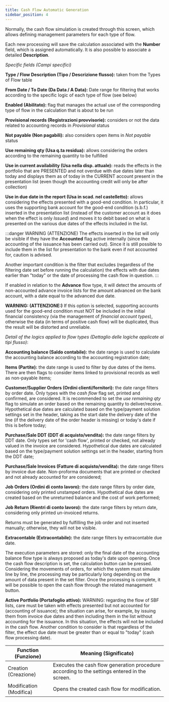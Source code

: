 ```yaml
---
title: Cash Flow Automatic Generation
sidebar_position: 4
---
```


Normally, the cash flow simulation is created through this screen, which allows defining management parameters for each type of flow. 

Each new processing will save the calculation associated with the **Number** field, which is assigned automatically. It is also possible to associate a detailed **Description**.

*Specific fields (Campi specifici)*

**Type / Flow Description (Tipo / Descrizione flusso):** taken from the Types of Flow table

**From Date / To Date (Da Data / A Data):** Date range for filtering that works according to the specific logic of each type of flow (see below)

**Enabled (Abilitato):** flag that manages the actual use of the corresponding type of flow in the calculation that is about to be run

**Provisional records (Registrazioni provvisorie):** considers or not the data related to accounting records in *Provisional* status

**Not payable (Non pagabili):** also considers open items in *Not payable* status

**Use remaining qty (Usa q.ta residua):** allows considering the orders according to the remaining quantity to be fulfilled

**Use in current availability (Usa nella disp. attuale):** reads the effects in the portfolio that are PRESENTED and not overdue with due dates later than today and displays them as of today in the CURRENT account present in the presentation list (even though the accounting credit will only be after collection)

**Use in due date in the report (Usa in scad. nel castelletto):** allows considering the effects presented with a good-end condition. In particular, it uses the supporting bank account for the good-end condition (s.b.f.) inserted in the presentation list (instead of the customer account as it does when the effect is only *Issued*) and moves it to debit based on what is presented on the various due dates of the effects included in the list.

:::danger WARNING (ATTENZIONE)
The effects inserted in the list will only be visible if they have the **Accounted** flag active internally (since the accounting of the issuance has been carried out). Since it is still possible to include them in the list for presentation to the bank even if not accounted for, caution is advised.

Another important condition is the filter that excludes (regardless of the filtering date set before running the calculation) the effects with due dates earlier than "today" or the date of processing the cash flow in question.
:::

If enabled in relation to the **Advance** flow type, it will detect the amounts of non-accounted advance invoice lists for the amount advanced on the bank account, with a date equal to the advanced due date.

**WARNING: (ATTENZIONE:)**
If this option is selected, supporting accounts used for the good-end condition must NOT be included in the initial financial consistency (via the management of *financial account types*), otherwise the data (in terms of positive cash flow) will be duplicated, thus the result will be distorted and unreliable.


*Detail of the logics applied to flow types (Dettaglio delle logiche applicate ai tipi flusso)*:

**Accounting balance (Saldo contabile):** the date range is used to calculate the accounting balance according to the accounting registration date;

**Items (Partite):** the date range is used to filter by due dates of the items. There are then flags to consider items linked to provisional records as well as non-payable items;

**Customer/Supplier Orders (Ordini clienti/fornitori):** the date range filters by order date. Only types with the *cash flow* flag set, printed and confirmed, are considered. It is recommended to set the *use remaining qty* flag to simulate an order based on the remaining quantity to deliver/receive. Hypothetical due dates are calculated based on the type/payment solution settings set in the header, taking as the start date the delivery date of the line (if the delivery date of the order header is missing) or today's date if this is before today;

**Purchase/Sale DDT (DDT di acquisto/vendita):** the date range filters by DDT date. Only types set for 'cash flow', printed or checked, not already valued in the invoice are considered. Hypothetical due dates are calculated based on the type/payment solution settings set in the header, starting from the DDT date;

**Purchase/Sale Invoices (Fatture di acquisto/vendita):** the date range filters by invoice due date. Non-proforma documents that are printed or checked and not already accounted for are considered;

**Job Orders (Ordini di conto lavoro):** the date range filters by order date, considering only printed unstamped orders. Hypothetical due dates are created based on the unreturned balance and the cost of work performed;

**Job Return (Rientri di conto lavoro):** the date range filters by return date, considering only printed un-invoiced returns.

Returns must be generated by fulfilling the job order and not inserted manually; otherwise, they will not be visible.

**Extracontable (Extracontabile):** the date range filters by extracontable due date.

The execution parameters are stored: only the final date of the accounting balance flow type is always proposed as today's date upon opening. Once the cash flow description is set, the calculation button can be pressed. Considering the movements of orders, for which the system must simulate line by line, the processing may be particularly long depending on the amount of data present in the set filter. Once the processing is complete, it will be possible to open the cash flow through the related management button.

**Active Portfolio (Portafoglio attivo):** WARNING: regarding the flow of SBF lists, care must be taken with effects presented but not accounted for (accounting of issuance); the situation can arise, for example, by issuing them from invoice due dates and then including them in the list without accounting for the issuance. In this situation, the effects will not be included in the cash flow. Another condition to consider is that regardless of the filter, the effect due date must be greater than or equal to "today" (cash flow processing date).

| Function (Funzione) | Meaning (Significato) |
| --- | --- |
| Creation (Creazione) | Executes the cash flow generation procedure according to the settings entered in the screen. |
| Modification (Modifica) | Opens the created cash flow for modification. |